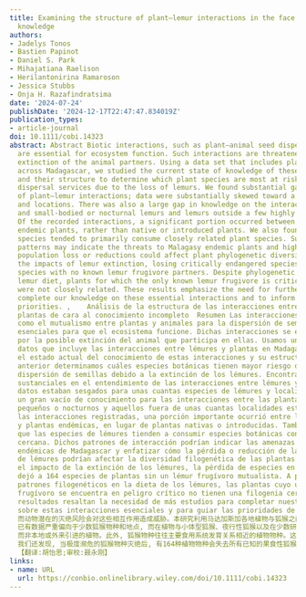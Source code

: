 ```yaml
---
title: Examining the structure of plant–lemur interactions in the face of imperfect
  knowledge
authors:
- Jadelys Tonos
- Bastien Papinot
- Daniel S. Park
- Mihajatiana Raelison
- Herilantonirina Ramaroson
- Jessica Stubbs
- Onja H. Razafindratsima
date: '2024-07-24'
publishDate: '2024-12-17T22:47:47.834019Z'
publication_types:
- article-journal
doi: 10.1111/cobi.14323
abstract: Abstract Biotic interactions, such as plant–animal seed dispersal mutualisms,
  are essential for ecosystem function. Such interactions are threatened by the possible
  extinction of the animal partners. Using a data set that includes plant–lemur interactions
  across Madagascar, we studied the current state of knowledge of these interactions
  and their structure to determine which plant species are most at risk of losing
  dispersal services due to the loss of lemurs. We found substantial gaps in understanding
  of plant–lemur interactions; data were substantially skewed toward a few lemur species
  and locations. There was also a large gap in knowledge on the interactions of plants
  and small‐bodied or nocturnal lemurs and lemurs outside a few highly studied locations.
  Of the recorded interactions, a significant portion occurred between lemurs and
  endemic plants, rather than native or introduced plants. We also found that lemur
  species tended to primarily consume closely related plant species. Such interaction
  patterns may indicate the threats to Malagasy endemic plants and highlight how lemur
  population loss or reductions could affect plant phylogenetic diversity. When examining
  the impacts of lemur extinction, losing critically endangered species left 164 plant
  species with no known lemur frugivore partners. Despite phylogenetic patterns in
  lemur diet, plants for which the only known lemur frugivore is critically endangered
  were not closely related. These results emphasize the need for further studies to
  complete our knowledge on these essential interactions and to inform conservation
  priorities. ,    Análisis de la estructura de las interacciones entre lémures y
  plantas de cara al conocimiento incompleto  Resumen Las interacciones bióticas,
  como el mutualismo entre plantas y animales para la dispersión de semillas, son
  esenciales para que el ecosistema funcione. Dichas interacciones se encuentran amenazadas
  por la posible extinción del animal que participa en ellas. Usamos un conjunto de
  datos que incluye las interacciones entre lémures y plantas en Madagascar para estudiar
  el estado actual del conocimiento de estas interacciones y su estructura. Con lo
  anterior determinamos cuáles especies botánicas tienen mayor riesgo de perder la
  dispersión de semillas debido a la extinción de los lémures. Encontramos vacíos
  sustanciales en el entendimiento de las interacciones entre lémures y plantas; los
  datos estaban sesgados para unas cuantas especies de lémures y localidades. Hubo
  un gran vacío de conocimiento para las interacciones entre las plantas y los lémures
  pequeños o nocturnos y aquellos fuera de unas cuantas localidades estudiadas. De
  las interacciones registradas, una porción importante ocurrió entre los lémures
  y plantas endémicas, en lugar de plantas nativas o introducidas. También encontramos
  que las especies de lémures tienden a consumir especies botánicas con filogenia
  cercana. Dichos patrones de interacción podrían indicar las amenazas para las plantas
  endémicas de Madagascar y enfatizar cómo la pérdida o reducción de las poblaciones
  de lémures podrían afectar la diversidad filogenética de las plantas. Cuando examinamos
  el impacto de la extinción de los lémures, la pérdida de especies en peligro crítico
  dejó a 164 especies de plantas sin un lémur frugívoro mutualista. A pesar de los
  patrones filogenéticos en la dieta de los lémures, las plantas cuyo único lémur
  frugívoro se encuentra en peligro crítico no tienen una filogenia cercana. Estos
  resultados resaltan la necesidad de más estudios para completar nuestro conocimiento
  sobre estas interacciones esenciales y para guiar las prioridades de conservación.   ,  在知识不完善的情况下研究植物‐狐猴的相互作用结构  【摘要】生物相互作用(如植物‐动物种子传播的互惠过程)对生态系统功能至关重要,
  而动物潜在的灭绝风险会对这些相互作用造成威胁。本研究利用马达加斯加各地植物与狐猴之间相互作用的数据集, 分析了这些相互作用及其结构的知识现状, 以确定哪些植物物种最有可能因狐猴灭绝而失去种子传播服务。我们发现在理解植物‐狐猴相互作用方面仍存在巨大空缺,
  已有数据严重偏向于少数狐猴物种和地点, 而在植物与小体型狐猴、夜行性狐猴以及在少数研究较多地点以外的狐猴之间的相互作用方面, 仍有明显的知识空缺。已有记载的相互作用很大一部分发生在狐猴与特有植物之间,
  而非本地或外来引进的植物。此外, 狐猴物种往往主要食用系统发育关系相近的植物物种。这种相互作用格局表明马达加斯加的特有植物可能面临威胁, 并突出了狐猴种群灭绝或数量下降对植物系统发育多样性的影响。在研究狐猴灭绝的影响时,
  我们还发现, 当极度濒危的狐猴物种灭绝后, 有164种植物物种会失去所有已知的果食性狐猴伙伴。尽管狐猴的食性存在系统发育相似性, 但唯一已知的果食性狐猴伙伴已极度濒危的植物物种却并不相近。以上结果强调了通过深入研究来增进对这些重要相互作用的认识以指导优先保护的必要性。
  【翻译:胡怡思;审校:聂永刚】
links:
- name: URL
  url: https://conbio.onlinelibrary.wiley.com/doi/10.1111/cobi.14323
---
```

